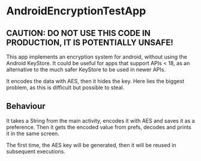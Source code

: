 # AndroidEncryptionTestApp

## CAUTION: DO NOT USE THIS CODE IN PRODUCTION, IT IS POTENTIALLY UNSAFE!

This app implements an encryption system for android, without using the Android KeyStore. It could be useful for apps that support APIs < 18, as an alternative to the much safer KeyStore to be used in newer APIs.

It encodes the data with AES, then it hides the key. Here lies the biggest problem, as this is difficult but possible to steal.

## Behaviour
It takes a String from the main activity, encodes it with AES and saves it as a preference. Then it gets the encoded value from prefs, decodes and prints it in the same screen.

The first time, the AES key will be generated, then it will be reused in subsequent executions.

